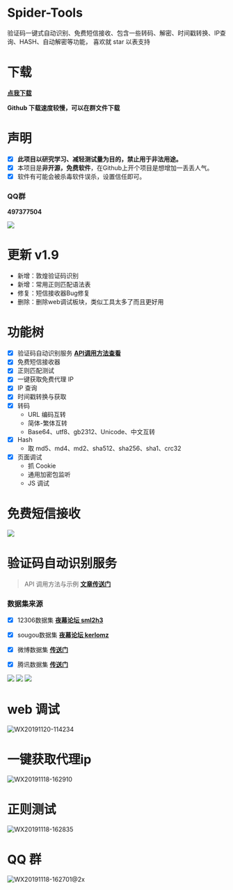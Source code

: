 # Spider-Tools
验证码一键式自动识别、免费短信接收、包含一些转码、解密、时间戳转换、IP查询、HASH、自动解密等功能， 喜欢就 star 以表支持



# 下载
[**点我下载**](https://github.com/wkunzhi/Spider-Tools/releases)

**Github 下载速度较慢，可以在群文件下载**

# 声明
- [x] **此项目以研究学习、减轻测试量为目的，禁止用于非法用途。**
- [x] 本项目是**非开源，免费软件**，在Github上开个项目是想增加一丢丢人气。
- [x] 软件有可能会被杀毒软件误杀，设置信任即可。

### QQ群 
**497377504**

![](https://zok-blog.oss-cn-hangzhou.aliyuncs.com/2019/11/18/wx201911181627012x.png?x-oss-process=image/resize,h_150)

# 更新 v1.9
- 新增：敦煌验证码识别
- 新增：常用正则匹配语法表
- 修复：短信接收器Bug修复
- 删除：删除web调试板块，类似工具太多了而且更好用

# 功能树
- [x] 验证码自动识别服务 [**API调用方法查看**](https://blog.zhangkunzhi.com/2019/12/27/%E9%AA%8C%E8%AF%81%E7%A0%81%E8%AF%86%E5%88%AB%E7%A4%BA%E4%BE%8B/index.html)
- [x] 免费短信接收器
- [x] 正则匹配测试
- [x] 一键获取免费代理 IP
- [x] IP 查询
- [x] 时间戳转换与获取
- [x] 转码
  - URL 编码互转
  - 简体-繁体互转
  - Base64、utf8、gb2312、Unicode、中文互转
- [x] Hash
  - 取 md5、md4、md2、sha512、sha256、sha1、crc32
- [x] 页面调试
  - 抓 Cookie
  - 通用加密包监听
  - JS 调试


# 免费短信接收
![](https://www.zhangkunzhi.com/images/20191220/WX20191220-115904.png)

# 验证码自动识别服务
> API 调用方法与示例 [**文章传送门**](https://blog.zhangkunzhi.com/2019/12/27/%E9%AA%8C%E8%AF%81%E7%A0%81%E8%AF%86%E5%88%AB%E7%A4%BA%E4%BE%8B/index.html)

### 数据集来源
- [x] 12306数据集 **[夜幕论坛 sml2h3](https://bbs.nightteam.cn/thread-84.htm)**
- [x] sougou数据集 **[夜幕论坛 kerlomz](https://bbs.nightteam.cn/thread-149.htm)**
- [x] 微博数据集 **[传送门](https://mail.sina.com.cn/cgi-bin/imgcode.php)**
- [x] 腾讯数据集 **[传送门](https://mail.qq.com/cgi-bin/getverifyimage?aid=23000101&sid=)**



![](https://zok-blog.oss-cn-hangzhou.aliyuncs.com/images/20191226/WX20191228-101035%402x.png)
![](https://zok-blog.oss-cn-hangzhou.aliyuncs.com/images/20191226/WX20191228-101116.png)
![](https://zok-blog.oss-cn-hangzhou.aliyuncs.com/2019/12/28/15775009530335.jpg?x-oss-process=image/resize,h_500)

# web 调试
![WX20191120-114234](https://www.zhangkunzhi.com/images/20191213/web%E8%B0%83%E8%AF%95.png)

# 一键获取代理ip
![WX20191118-162910](https://www.zhangkunzhi.com/images/20191213/%E5%85%8D%E8%B4%B9ip.png)

# 正则测试
![WX20191118-162835](https://www.zhangkunzhi.com/images/20191213/zz.png)



# QQ 群
![WX20191118-162701@2x](https://www.zhangkunzhi.com//2019/11/18/wx201911181627012x.png)


